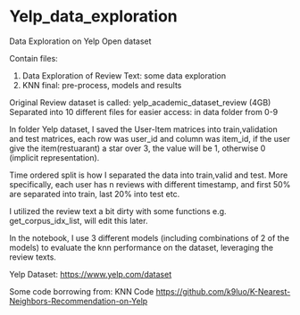 # Yelp_data_exploration
Data Exploration on Yelp Open dataset

Contain files:
1. Data Exploration of Review Text: some data exploration
2. KNN final: pre-process, models and results

Original Review dataset is called: yelp_academic_dataset_review (4GB)
Separated into 10 different files for easier access: in data folder from 0-9

In folder Yelp dataset, I saved the User-Item matrices into train,validation and test matrices, each row was user_id and column was item_id, if the user give the item(restuarant) a star over 3, the value will be 1, otherwise 0 (implicit representation).

Time ordered split is how I separated the data into train,valid and test. More specifically, each user has n reviews with different timestamp, and first 50% are separated into train, last 20% into test etc. 

I utilized the review text a bit dirty with some functions e.g. get_corpus_idx_list, will edit this later.

In the notebook, I use 3 different models (including combinations of 2 of the models) to evaluate the knn performance on the dataset, leveraging the review texts. 


Yelp Dataset:
https://www.yelp.com/dataset 

Some code borrowing from:
KNN Code https://github.com/k9luo/K-Nearest-Neighbors-Recommendation-on-Yelp
